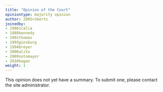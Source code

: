 ```yaml
---
title: "Opinion of the Court"
opiniontype: majority opinion
author: 2005roberts
joinedby:
- 1986scalia
- 1988kennedy
- 1991thomas
- 1993ginsburg
- 1994breyer
- 2006alito
- 2009sotomayor
- 2010kagan
weight: 1
---
```

This opinion does not yet have a summary. To submit one, please contact the site administrator.